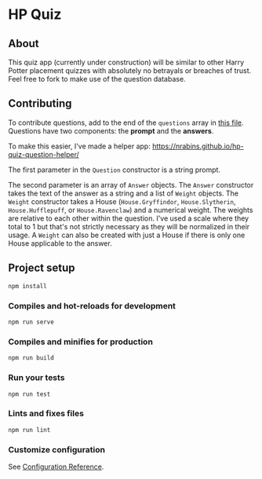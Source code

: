 # HP Quiz

## About
This quiz app (currently under construction) will be similar to other Harry Potter placement quizzes with absolutely no betrayals or breaches of trust. Feel free to fork to make use of the question database.

## Contributing
To contribute questions, add to the end of the `questions` array in [this file](https://github.com/nrabins/hp-quiz/blob/master/src/data/questions.ts). Questions have two components: the **prompt** and the **answers**.

To make this easier, I've made a helper app: https://nrabins.github.io/hp-quiz-question-helper/

The first parameter in the `Question` constructor is a string prompt.

The second parameter is an array of `Answer` objects. The `Answer` constructor takes the text of the answer as a string and a list of `Weight` objects. The `Weight` constructor takes a House (`House.Gryffindor`, `House.Slytherin`, `House.Hufflepuff`, or `House.Ravenclaw`) and a numerical weight. The weights are relative to each other within the question. I've used a scale where they total to 1 but that's not strictly necessary as they will be normalized in their usage. A `Weight` can also be created with just a House if there is only one House applicable to the answer.

## Project setup
```
npm install
```

### Compiles and hot-reloads for development
```
npm run serve
```

### Compiles and minifies for production
```
npm run build
```

### Run your tests
```
npm run test
```

### Lints and fixes files
```
npm run lint
```

### Customize configuration
See [Configuration Reference](https://cli.vuejs.org/config/).
